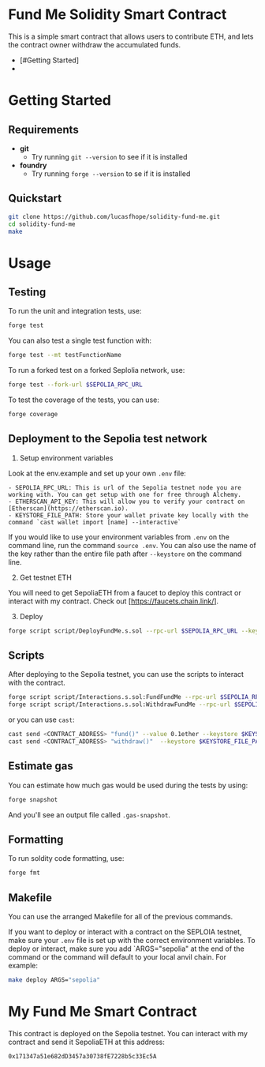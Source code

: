 # Fund Me Solidity Smart Contract

This is a simple smart contract that allows users to contribute ETH, and lets the contract owner withdraw the accumulated funds.

- [#Getting Started]
- 

# Getting Started

## Requirements

- **git**
    - Try running `git --version` to see if it is installed
- **foundry**
    - Try running `forge --version` to se if it is installed

## Quickstart

```bash
git clone https://github.com/lucasfhope/solidity-fund-me.git
cd solidity-fund-me
make
```

# Usage

## Testing

To run the unit and integration tests, use:

```bash
forge test
```

You can also test a single test function with:

```bash
forge test --mt testFunctionName
```

To run a forked test on a forked Seplolia network, use:

```bash
forge test --fork-url $SEPOLIA_RPC_URL
```

To test the coverage of the tests, you can use:

```bash
forge coverage
```

## Deployment to the Sepolia test network

1. Setup environment variables

Look at the env.example and set up your own `.env` file:

    - SEPOLIA_RPC_URL: This is url of the Sepolia testnet node you are working with. You can get setup with one for free through Alchemy.
    - ETHERSCAN_API_KEY: This will allow you to verify your contract on [Etherscan](https://etherscan.io).
    - KEYSTORE_FILE_PATH: Store your wallet private key locally with the command `cast wallet import [name] --interactive`

If you would like to use your environment variables from `.env` on the command line, run the command `source .env`. You can also use the name of the key rather than the entire file path after `--keystore` on the command line.

2. Get testnet ETH

You will need to get SepoliaETH from a faucet to deploy this contract or interact with my contract. Check out [https://faucets.chain.link/].

3. Deploy

```bash
forge script script/DeployFundMe.s.sol --rpc-url $SEPOLIA_RPC_URL --keystore $KEYSTORE_FILE_PATH --broadcast --verify --etherscan-api-key $ETHERSCAN_API_KEY
```

## Scripts

After deploying to the Sepolia testnet, you can use the scripts to interact with the contract.

```bash
forge script script/Interactions.s.sol:FundFundMe --rpc-url $SEPOLIA_RPC_URL --keystore $KEYSTORE_FILE_PATH  --broadcast
forge script script/Interactions.s.sol:WithdrawFundMe --rpc-url $SEPOLIA_RPC_URL --keystore $KEYSTORE_FILE_PATH  --broadcast
```

or you can use `cast`:

```bash
cast send <CONTRACT_ADDRESS> "fund()" --value 0.1ether --keystore $KEYSTORE_FILE_PATH --rpc-url $EPOLIA_RPC_URL
cast send <CONTRACT_ADDRESS> "withdraw()"  --keystore $KEYSTORE_FILE_PATH --rpc-url $SEPOLIA_RPC_URL
```

## Estimate gas

You can estimate how much gas would be used during the tests by using:

```bash
forge snapshot
```

And you'll see an output file called `.gas-snapshot`.

## Formatting

To run soldity code formatting, use:

```bash
forge fmt
```

## Makefile

You can use the arranged Makefile for all of the previous commands. 

If you want to deploy or interact with a contract on the SEPLOIA testnet, make sure your `.env` file is set up with the correct environment variables. To deploy or interact, make sure you add `ARGS="sepolia" at the end of the command or the command will default to your local anvil chain. For example:

```bash
make deploy ARGS="sepolia"
```

# My Fund Me Smart Contract

This contract is deployed on the Sepolia testnet. You can interact with my contract and send it SepoliaETH at this address:

`0x171347a51e682dD3457a30738fE7228b5c33Ec5A`
